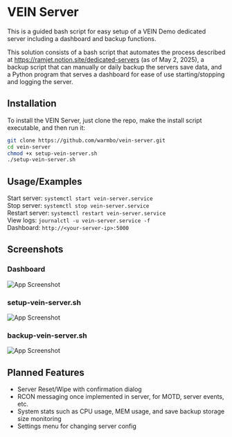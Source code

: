 # VEIN Server

This is a guided bash script for easy setup of a VEIN Demo dedicated server including a dashboard and backup functions.   

This solution consists of a bash script that automates the process described at https://ramjet.notion.site/dedicated-servers (as of May 2, 2025), a backup script that can manually or daily backup the servers save data, and a Python program that serves a dashboard for ease of use starting/stopping and logging the server.

## Installation

To install the VEIN Server, just clone the repo, make the install script executable, and then run it:

```bash
git clone https://github.com/warmbo/vein-server.git
cd vein-server
chmod +x setup-vein-server.sh
./setup-vein-server.sh
```

## Usage/Examples

Start server:     `systemctl start vein-server.service`  
Stop server:      `systemctl stop vein-server.service`  
Restart server:   `systemctl restart vein-server.service`  
View logs:       `journalctl -u vein-server.service -f`  
Dashboard:   `http://<your-server-ip>:5000`  

## Screenshots

### Dashboard
![App Screenshot](https://i.imgur.com/1pDEitr.png)

### setup-vein-server.sh
![App Screenshot](https://i.imgur.com/jaJuMP4.png)

### backup-vein-server.sh
![App Screenshot](https://i.imgur.com/6F7sSN9.png)

## Planned Features

- Server Reset/Wipe with confirmation dialog
- RCON messaging once implemented in server, for MOTD, server events, etc.
- System stats such as CPU usage, MEM usage, and save backup storage size monitoring
- Settings menu for changing server config
